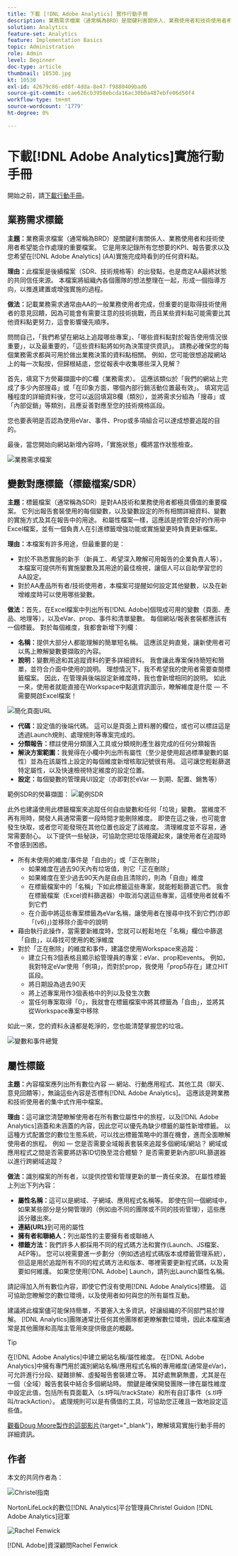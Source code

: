 ```yaml
---
title: 下載 [!DNL Adobe Analytics] 實作行動手冊
description: 業務需求檔案（通常稱為BRD）是關鍵利害關係人、業務使用者和技術使用者希望能合作處理的重要檔案。 它是用來記錄所有您想要的KPI、報告要求以及您希望在AA實施完成時看到的任何資料點。
solution: Analytics
feature-set: Analytics
feature: Implementation Basics
topic: Administration
role: Admin
level: Beginner
doc-type: article
thumbnail: 10530.jpg
kt: 10530
exl-id: 42679c86-e08f-4dda-8e47-f9880409bad6
source-git-commit: cae626cb3958ebcda16ac30b0a487ebfe06d50f4
workflow-type: tm+mt
source-wordcount: '1779'
ht-degree: 0%

---
```


# 下載[!DNL Adobe Analytics]實施行動手冊

開始之前，請[下載行動手冊](assets/aa-implementation-playbook.xlsx)。

## 業務需求標籤

**主題：**&#x200B;業務需求檔案（通常稱為BRD）是關鍵利害關係人、業務使用者和技術使用者希望能合作處理的重要檔案。 它是用來記錄所有您想要的KPI、報告要求以及您希望在[!DNL Adobe Analytics] (AA)實施完成時看到的任何資料點。

**理由：**&#x200B;此檔案是後續檔案（SDR、技術規格等）的出發點，也是商定AA最終狀態的共同信任來源。 本檔案將組織內各個團隊的想法整理在一起，形成一個指導方向，以推進建置或增強實施的過程。

**做法：**&#x200B;記載業務需求通常由AA的一般業務使用者完成，但重要的是取得技術使用者的意見回饋，因為可能會有需要注意的技術挑戰，而且某些資料點可能需要比其他資料點更努力，這會影響優先順序。

問問自己，「我們希望在網站上追蹤哪些專案」、「哪些資料點對於報告使用情況很重要」，以及最重要的，「這些資料點將如何為決策提供資訊」。 請務必確保您的每個業務需求都與可用於做出業務決策的資料點相關。 例如，您可能很想追蹤網站上的每一次點按，但歸根結底，您從報表中收集哪些深入見解？

首先，填寫下方熒幕擷圖中的C欄（業務需求）。 這應該類似於「我們的網站上完成了多少內部搜尋」或「在印象方面，哪個內部行銷活動位置最有效」。 填寫完這種程度的詳細資料後，您可以返回填寫B欄（類別），並將需求分組為「搜尋」或「內部促銷」等類別，且應妥善對應至您的技術規格區段。

您也要表明是否認為使用eVar、事件、Prop或多項組合可以達成想要追蹤的目的。

最後，當您開始向網站新增內容時，「實施狀態」欄將當作狀態檢查。

![業務需求檔案](assets/brd-template.png)

## 變數對應標籤（標籤檔案/SDR）

**主題：**&#x200B;標籤檔案（通常稱為SDR）是對AA技術和業務使用者都極具價值的重要檔案。 它列出報告套裝使用的每個變數，以及變數設定的所有相關詳細資料、變數的實施方式及其在報告中的用途。 和屬性檔案一樣，這應該是控管良好的作用中Excel檔案，並有一個負責人在引進標籤增強功能或實施變更時負責更新檔案。

**理由：**&#x200B;本檔案有許多用途，但最重要的是：

* 對於不熟悉實施的新手（新員工、希望深入瞭解可用報告的企業負責人等），本檔案可提供所有實施變數及其用途的最佳檢視，讓個人可以自助學習您的AA設定。
* 對於AA產品所有者/技術使用者，本檔案可提醒如何設定其他變數，以及在新增維度時可以使用哪些變數。

**做法：**&#x200B;首先，在Excel檔案中列出所有[!DNL Adobe]個現成可用的變數（頁面、產品、地理等），以及eVar、prop、事件和清單變數。 每個網站/報表套裝都應該有一個標籤。
對於每個維度，我都會新增下列欄：

* **名稱：**&#x200B;提供大部分人都能理解的簡單短名稱。 這應該足夠直覺，讓新使用者可以馬上瞭解變數要擷取的內容。
* **說明：**&#x200B;變數用途和其追蹤資料的更多詳細資料。 我會讓此專案保持簡短和簡單，並符合介面中使用的說明。 理想情況下，我不希望我的使用者需要查閱標籤檔案。 因此，在管理員後端設定新維度時，我也會新增相同的說明。 如此一來，使用者就能直接在Workspace中點選資訊圖示，瞭解維度是什麼 — 不需要開啟Excel檔案！

![簡化頁面URL](assets/page-url-simplified.png)

* **代碼：**&#x200B;設定值的後端代碼。 這可以是頁面上資料層的欄位，或也可以標註這是透過Launch規則、處理規則等專案完成的。
* **分類報告：**&#x200B;標註使用分類匯入工具或分類規則產生器完成的任何分類報告
* **解決方案範圍：**&#x200B;我覺得在小欄中列出所有屬性（至少是使用超過標準變數的屬性）並為在該屬性上設定的每個維度新增核取記號很有用。 這可讓您輕鬆篩選特定屬性，以及快速檢視特定維度的設定位置。
* **設定：**&#x200B;每個變數的管理員UI設定（亦即對於eVar — 到期、配置、銷售等）

範例SDR的熒幕擷圖：
![範例SDR](assets/sample-sdr.png)

此外也建議使用此標籤檔案來追蹤任何自由變數和任何「垃圾」變數。 當維度不再有用時，開發人員通常需要一段時間才能刪除維度。 即使在這之後，也可能會發生快取，或者您可能發現在其他位置也設定了該維度。 清理維度並不容易，通常需要耐心。 以下提供一些秘訣，可協助您把垃圾隱藏起來，讓使用者在追蹤時不會感到困惑。

* 所有未使用的維度/事件是「自由的」或「正在刪除」
   * 如果維度在過去90天內有垃圾值，則它「正在刪除」
   * 如果維度在至少過去90天內是自由且清除的，則為「自由」維度
   * 在標籤檔案中的「名稱」下如此標籤這些專案，就能輕鬆篩選它們。 我會在標籤檔案（Excel資料篩選器）中取消勾選這些專案，這樣使用者就看不到它們
   * 在介面中將這些專案標籤為eVar名稱，讓使用者在搜尋中找不到它們(亦即「(v6)」)並移除介面中的說明
* 藉由執行此操作，當需要新維度時，您就可以輕鬆地在「名稱」欄位中篩選「自由」，以尋找可使用的乾淨維度
* 對於「正在刪除」的維度和事件，建議您使用Workspace來追蹤：
   * 建立只有3個表格且顯示給管理員的專案：eVar、prop和events。 例如，我對特定eVar使用「例項」，而對於prop，我使用「prop5存在」建立HIT區段。
   * 將日期設為過去90天
   * 將上述專案用作3個表格中的列以及發生次數
   * 當任何專案取得「0」，我就會在標籤檔案中將其標籤為「自由」，並將其從Workspace專案中移除

如此一來，您的資料永遠都是乾淨的，您也能清楚掌握您的垃圾。

![變數和事件總覽](assets/variables-and-events-overview.png)

## 屬性標籤

**主題：**&#x200B;內容檔案應列出所有數位內容 — 網站、行動應用程式、其他工具（聊天、意見回饋等），無論這些內容是否標有[!DNL Adobe Analytics]。 這應該是跨業務和技術使用者的集中式作用中檔案。

**理由：**&#x200B;這可讓您清楚瞭解使用者在所有數位屬性中的旅程，以及[!DNL Adobe Analytics]涵蓋和未涵蓋的內容，因此您可以優先為缺少標籤的屬性新增標籤。 以這種方式配置您的數位生態系統，可以找出標籤策略中的潛在機會，進而全面瞭解使用者的旅程。 例如 — 您是否需要全域報表套裝來追蹤多個網域/網站？ 網域或應用程式之間是否需要將訪客ID切換至混合體驗？ 是否需要更新內部URL篩選器以進行跨網域追蹤？

**做法：**&#x200B;識別檔案的所有者，以提供控管和管理更新的單一責任來源。
在屬性標籤上列出下列內容：

* **屬性名稱：**&#x200B;這可以是網域、子網域、應用程式名稱等。 即使在同一個網域中，如果某些部分是分開管理的（例如由不同的團隊或不同的技術管理），這些應該分離出來。
* **連結(URL)**&#x200B;到可用的屬性
* **擁有者和聯絡人：**&#x200B;列出屬性的主要擁有者或聯絡人
* **標籤方法：**&#x200B;我們許多人都採用不同的程式碼方法和實作(Launch、JS檔案、AEP等)。 您可以視需要進一步劃分（例如透過程式碼版本或標籤管理系統），但這是用於追蹤所有不同的程式碼方法和版本、哪裡需要更新程式碼，以及需要如何維護。 如果您使用[!DNL Adobe] Launch，請列出Launch屬性名稱。

請記得加入所有數位內容，即使它們沒有使用[!DNL Adobe Analytics]標籤。 這可協助您瞭解您的數位環境，以及使用者如何與您的所有屬性互動。

建議將此檔案儘可能保持簡單，不要塞入太多資訊，好讓組織的不同部門易於理解。 [!DNL Analytics]團隊通常比任何其他團隊都更瞭解數位環境，因此本檔案通常是其他團隊和高階主管用來提供徹底的概觀。

>[!TIP]
>
>在[!DNL Adobe Analytics]中建立網站名稱/屬性維度。 在[!DNL Adobe Analytics]中擁有專門用於識別網站名稱/應用程式名稱的專用維度(通常是eVar)，可允許進行分段、疑難排解、虛擬報告套裝建立等。 其好處無窮無盡，尤其是在一個（全域）報告套裝中結合多個網站時。 關鍵是確保開發團隊一律在屬性維度中設定此值，包括所有頁面載入（s.t呼叫/trackState）和所有自訂事件（s.tl呼叫/trackAction）。 處理規則可以是有價值的工具，可協助您正確且一致地設定這些值。

[觀看Doug Moore製作的這部影片](https://experienceleague.adobe.com/docs/analytics-learn/tutorials/implementation/implementation-basics/creating-a-business-requirements-document.html){target="_blank"}，瞭解填寫實施行動手冊的詳細資訊。

## 作者

本文的共同作者為：

![Christel指南](assets/Christel-Headshot-150.png)

NortonLifeLock的數位[!DNL Analytics]平台管理員Christel Guidon
[!DNL Adobe Analytics]冠軍

![Rachel Fenwick](assets/Rachel-Fenwick-150.png)

[!DNL Adobe]資深顧問Rachel Fenwick
